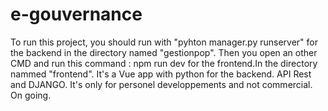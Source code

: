 ﻿# e-gouvernance
To run this project, you should run with "pyhton manager.py runserver" for the backend in the directory named "gestionpop". Then you open an other CMD and run this command : npm run dev for the frontend.In the directory nammed "frontend".
It's a Vue app with python for the backend. API Rest and DJANGO. 
It's only for personel developpements and not commercial.
On going. 
